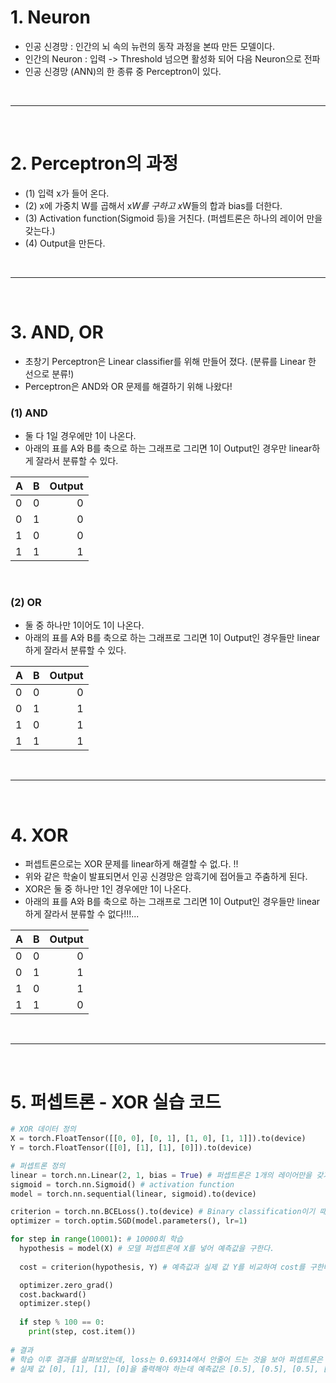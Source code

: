 # 1. Neuron
 - 인공 신경망 : 인간의 뇌 속의 뉴런의 동작 과정을 본따 만든 모델이다.
 - 인간의 Neuron : 입력 -> Threshold 넘으면 활성화 되어 다음 Neuron으로 전파
 - 인공 신경망 (ANN)의 한 종류 중 Perceptron이 있다.
 
<br>
<hr>
<br>
 
# 2. Perceptron의 과정
 - (1) 입력 x가 들어 온다. 
 - (2) x에 가중치 W를 곱해서 x*W를 구하고 x*W들의 합과 bias를 더한다.
 - (3) Activation function(Sigmoid 등)을 거친다. (퍼셉트론은 하나의 레이어 만을 갖는다.)
 - (4) Output을 만든다.

 
<br>
<hr>
<br>


# 3. AND, OR
 - 초창기 Perceptron은 Linear classifier를 위해 만들어 졌다. (분류를 Linear 한 선으로 분류!)
 - Perceptron은 AND와 OR 문제를 해결하기 위해 나왔다!
 ### (1) AND
 - 둘 다 1일 경우에만 1이 나온다.
 - 아래의 표를 A와 B를 축으로 하는 그래프로 그리면 1이 Output인 경우만 linear하게 잘라서 분류할 수 있다.
 
 | A | B | Output |
 |---|:---:|---:|
 | 0 | 0 | 0 |
 | 0 | 1 | 0 |
 | 1 | 0 | 0 |
 | 1 | 1 | 1 |
 
 
 <br>
 
  ### (2) OR
 - 둘 중 하나만 1이어도 1이 나온다.
 - 아래의 표를 A와 B를 축으로 하는 그래프로 그리면 1이 Output인 경우들만 linear하게 잘라서 분류할 수 있다.
 
 
 | A | B | Output |
 |---|:---:|---:|
 | 0 | 0 | 0 |
 | 0 | 1 | 1 |
 | 1 | 0 | 1 |
 | 1 | 1 | 1 |


 
<br>
<hr>
<br>


# 4. XOR
 - 퍼셉트론으로는 XOR 문제를 linear하게 해결할 수 없.다. !!
 - 위와 같은 학술이 발표되면서 인공 신경망은 암흑기에 접어들고 주춤하게 된다.
 - XOR은 둘 중 하나만 1인 경우에만 1이 나온다.
 - 아래의 표를 A와 B를 축으로 하는 그래프로 그리면 1이 Output인 경우들만 linear하게 잘라서 분류할 수 없다!!!...
 
 
 | A | B | Output |
 |---|:---:|---:|
 | 0 | 0 | 0 |
 | 0 | 1 | 1 |
 | 1 | 0 | 1 |
 | 1 | 1 | 0 |

 
<br>
<hr>
<br>



# 5. 퍼셉트론 - XOR 실습 코드

```python
# XOR 데이터 정의
X = torch.FloatTensor([[0, 0], [0, 1], [1, 0], [1, 1]]).to(device)
Y = torch.FloatTensor([[0], [1], [1], [0]]).to(device)

# 퍼셉트론 정의
linear = torch.nn.Linear(2, 1, bias = True) # 퍼셉트론은 1개의 레이어만을 갖기 때문에, torch.nn.Linear로 fully-connected layer를 선언한다.
sigmoid = torch.nn.Sigmoid() # activation function
model = torch.nn.sequential(linear, sigmoid).to(device)

criterion = torch.nn.BCELoss().to(device) # Binary classification이기 때문에 Binary Cross Entropy Loss(BCELoss)를 이용한다.
optimizer = torch.optim.SGD(model.parameters(), lr=1)

for step in range(10001): # 10000회 학습
  hypothesis = model(X) # 모델 퍼셉트론에 X를 넣어 예측값을 구한다.
  
  cost = criterion(hypothesis, Y) # 예측값과 실제 값 Y를 비교하여 cost를 구한다.

  optimizer.zero_grad()
  cost.backward()
  optimizer.step()
  
  if step % 100 == 0:
    print(step, cost.item())
    
# 결과
# 학습 이후 결과를 살펴보았는데, loss는 0.69314에서 안줄어 드는 것을 보아 퍼셉트론은 XOR을 제대로 학습하지 못하는 것을 알 수 있었다.
# 실제 값 [0], [1], [1], [0]을 출력해야 하는데 예측값은 [0.5], [0.5], [0.5], [0.5]인 것을 보아, 퍼셉트론은 XOR을 제대로 학습하지 못하는 것을 알 수 있었다.

```
